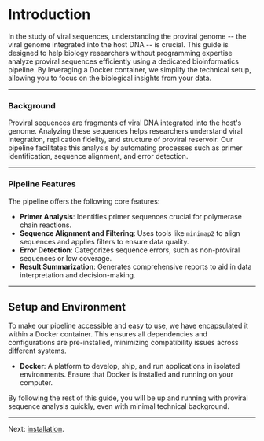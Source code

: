 
# Introduction

In the study of viral sequences, understanding the proviral genome -- the viral genome integrated into the host DNA -- is crucial. This guide is designed to help biology researchers without programming expertise analyze proviral sequences efficiently using a dedicated bioinformatics pipeline. By leveraging a Docker container, we simplify the technical setup, allowing you to focus on the biological insights from your data.

---

### Background

Proviral sequences are fragments of viral DNA integrated into the host's genome. Analyzing these sequences helps researchers understand viral integration, replication fidelity, and structure of proviral reservoir. Our pipeline facilitates this analysis by automating processes such as primer identification, sequence alignment, and error detection.

---

### Pipeline Features

The pipeline offers the following core features:

- **Primer Analysis**: Identifies primer sequences crucial for polymerase chain reactions.
- **Sequence Alignment and Filtering**: Uses tools like `minimap2` to align sequences and applies filters to ensure data quality.
- **Error Detection**: Categorizes sequence errors, such as non-proviral sequences or low coverage.
- **Result Summarization**: Generates comprehensive reports to aid in data interpretation and decision-making.

---

## Setup and Environment

To make our pipeline accessible and easy to use, we have encapsulated it within a Docker container. This ensures all dependencies and configurations are pre-installed, minimizing compatibility issues across different systems.

- **Docker**: A platform to develop, ship, and run applications in isolated environments. Ensure that Docker is installed and running on your computer.

By following the rest of this guide, you will be up and running with proviral sequence analysis quickly, even with minimal technical background.

---

Next: [installation](/installation.html).
